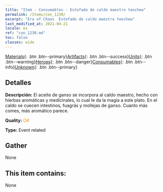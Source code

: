 ```yaml
---
title: "Item - Consumables - Estofado de caldo maestro teochew"
permalink: /Items/con_1230/
excerpt: "Era of Chaos  Estofado de caldo maestro teochew"
last_modified_at: 2021-04-21
locale: es
ref: "con_1230.md"
toc: false
classes: wide
---
```

 [Materials](/es/Items/){: .btn .btn--primary}[Artifacts](/es/Items/Artifacts/){: .btn .btn--success}[Units](/es/Items/Units/){: .btn .btn--warning}[Heroes](/es/Items/Heroes/){: .btn .btn--danger}[Consumables](/es/Items/Consumables/){: .btn .btn--info}[Unknown](/es/Items/Unknown/){: .btn .btn--primary}

## Detalles
 **Descripción:** El aceite de ganso se incorpora al caldo maestro, hecho con hierbas aromáticas y medicinales, lo cual le da la magia a este plato. En el caldo se cuecen intestinos, fuagrás y mollejas de ganso. Cuanto más comes, más aromático parece.

 **Quality:** <span style="color: #FF8C00">OK</span>

 **Type:** Event related

## Gather

  None

## This item contains:

  None

